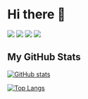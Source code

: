 # Hi there 👋
![](https://img.shields.io/badge/OS-Windows-informational?style=flat&logo=Windows&logoColor=white&color=#139c6c)
![](https://img.shields.io/badge/OS-MacOS-informational?style=flat&logo=MacOS&logoColor=white&color=#139c6c)
![](https://img.shields.io/badge/Editor-VSCode-informational?style=flat&logo=VisualStudioCode&logoColor=white&color=#139c6c)
![](https://img.shields.io/badge/Code-Python-informational?style=flat&logo=Python&logoColor=white&color=#139c6c)


## My GitHub Stats

[![GitHub stats](https://github-readme-stats.vercel.app/api?username=DaHyper&hide=stars,prs&count_private=true&theme=radical)](https://github.com/DaHyper)


[![Top Langs](https://github-readme-stats.vercel.app/api/top-langs/?username=DaHyper&count_private=true&layout=compact&theme=radical)](https://github.com/DaHyper)


<!--
**DaHyper/DaHyper** is a ✨ _special_ ✨ repository because its `README.md` (this file) appears on your GitHub profile.

Here are some ideas to get you started:

- 🔭 I’m currently working on ...
- 🌱 I’m currently learning ...
- 👯 I’m looking to collaborate on ...
- 🤔 I’m looking for help with ...
- 💬 Ask me about ...
- 📫 How to reach me: ...
- 😄 Pronouns: ...
- ⚡ Fun fact: ...
-->
